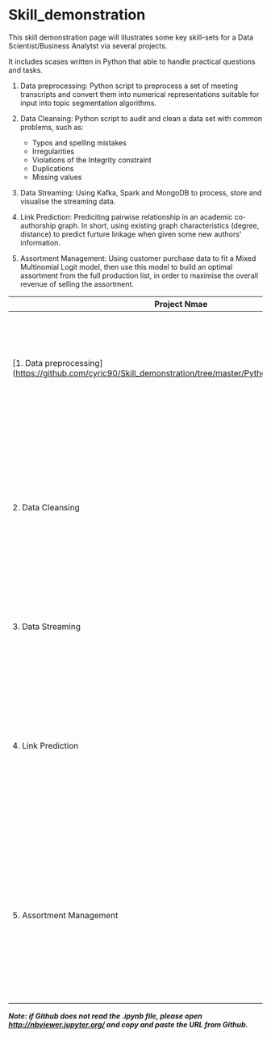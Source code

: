 # Skill_demonstration

This skill demonstration page will illustrates some key skill-sets for a Data Scientist/Business Analytst via several projects.

It includes scases written in Python that able to handle practical questions and tasks.
     
  1. Data preprocessing: Python script to preprocess a set of meeting transcripts and convert them into numerical representations
  suitable for input into topic segmentation algorithms.
  
  2. Data Cleansing: Python script to audit and clean a data set with common problems, such as:
      - Typos and spelling mistakes 
      - Irregularities
      - Violations of the Integrity constraint
      - Duplications
      - Missing values
    
  3. Data Streaming: Using Kafka, Spark and MongoDB to process, store and visualise the streaming data.
  
  4. Link Prediction: Prediciting pairwise relationship in an academic co-authorship graph. In short, using existing graph characteristics (degree, distance) to predict furture linkage when given some new authors' information.
  
  5. Assortment Management: Using customer purchase data to fit a Mixed Multinomial Logit model, then use this model to build an optimal assortment from the full production list, in order to maximise the overall revenue of selling the assortment.  
  
| Project Nmae  | Description |
| ------------- | ------------- |
| [1. Data preprocessing] (https://github.com/cyric90/Skill_demonstration/tree/master/Python/Data%20cleansing)  | Python script to preprocess a set of meeting transcripts and convert them into numerical representations suitable for input into topic segmentation algorithms.  |
| 2. Data Cleansing  | Python script to audit and clean a data set with common problems, such as: 1.Typos and spelling mistake. 2.Irregularities 3.Violations of the Integrity constraint. 4.Duplications. 5.Missing values |
| 3. Data Streaming  | Using Kafka, Spark and MongoDB to process, store and visualise the streaming data.  |
| 4. Link Prediction | Prediciting pairwise relationship in an academic co-authorship graph. In short, using existing graph characteristics (degree, distance) to predict furture linkage when given some new authors' information.  |
|  5. Assortment Management  | Using customer purchase data to fit a Mixed Multinomial Logit model, then use this model to build an optimal assortment from the full production list, in order to maximise the overall revenue of selling the assortment.  |
  
 ***Note: if Github does not read the .ipynb file, please open http://nbviewer.jupyter.org/ and copy and paste the URL from Github.***
